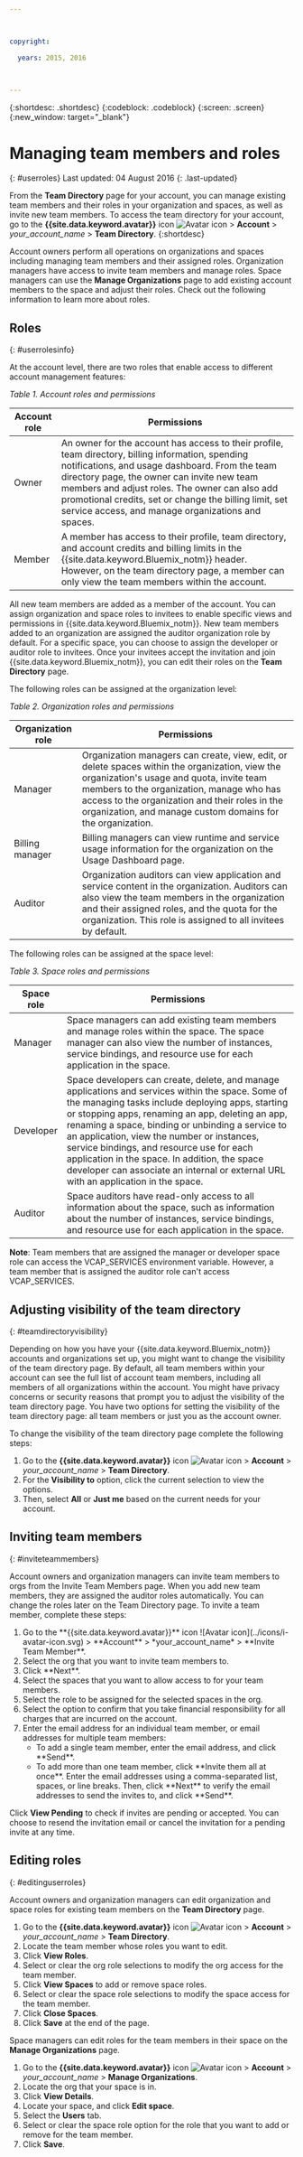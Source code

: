 ```yaml
---



copyright:

  years: 2015, 2016



---
```


{:shortdesc: .shortdesc}
{:codeblock: .codeblock}
{:screen: .screen}
{:new_window: target="_blank"}

# Managing team members and roles
{: #userroles}
Last updated: 04 August 2016
{: .last-updated}

From the **Team Directory** page for your account, you can manage existing team members and their roles in your organization and spaces, as well as invite new team members. To access the team directory for your account, go to the **{{site.data.keyword.avatar}}** icon ![Avatar icon](../icons/i-avatar-icon.svg) &gt; **Account** &gt; *your_account_name* &gt; **Team Directory**. 
{:shortdesc}

Account owners perform all operations on organizations and spaces including managing team members and their assigned roles. Organization managers  have access to invite team members and manage roles. Space managers can use the **Manage Organizations** page to add existing account members to the space and adjust their roles. Check out the following information to learn more about roles.

## Roles
{: #userrolesinfo}

At the account level, there are two roles that enable access to different account management features:

*Table 1. Account roles and permissions*

| Account role | Permissions |    
|----------------|---------|
|Owner | An owner for the account has access to their profile, team directory, billing information, spending notifications, and usage dashboard. From the team directory page, the owner can invite new team members and adjust roles. The owner can also add promotional credits, set or change the billing limit, set service access, and manage organizations and spaces. |
|Member | A member has access to their profile, team directory, and account credits and billing limits in the {{site.data.keyword.Bluemix_notm}} header. However, on the team directory page, a member can only view the team members within the account. |

 All new team members are added as a member of the account. You can assign organization and space roles to invitees to enable specific views and permissions in {{site.data.keyword.Bluemix_notm}}. New team members added to an organization are assigned the auditor organization role by default. For a specific space, you can choose to assign the developer or auditor role to invitees. Once your invitees accept the invitation and join {{site.data.keyword.Bluemix_notm}}, you can edit their roles on the **Team Directory** page.

The following roles can be assigned at the organization level:

*Table 2. Organization roles and permissions*

| Organization role | Permissions |    
|-------------------|-------------|
|Manager | Organization managers can create, view, edit, or delete spaces within the organization, view the organization's usage and quota, invite team members to the organization, manage who has access to the organization and their roles in the organization, and manage custom domains for the organization. |
|Billing manager | Billing managers can view runtime and service usage information for the organization on the Usage Dashboard page.  |
|Auditor | Organization auditors can view application and service content in the organization. Auditors can also view the team members in the organization and their assigned roles, and the quota for the organization. This role is assigned to all invitees by default.|

The following roles can be assigned at the space level:

*Table 3. Space roles and permissions*

| Space role | Permissions |    
|------------|-------------|
|Manager | Space managers can add existing team members and manage roles within the space. The space manager can also view the number of instances, service bindings, and resource use for each application in the space. |
|Developer | Space developers can create, delete, and manage applications and services within the space. Some of the managing tasks include deploying apps, starting or stopping apps, renaming an app, deleting an app, renaming a space, binding or unbinding a service to an application, view the number or instances, service bindings, and resource use for each application in the space. In addition, the space developer can associate an internal or external URL with an application in the space.   |
|Auditor | Space auditors have read-only access to all information about the space, such as information about the number of instances, service bindings, and resource use for each application in the space. |

**Note**: Team members that are assigned the manager or developer space role can access the VCAP_SERVICES environment variable. However, a team member that is assigned the auditor role can't access VCAP_SERVICES.

## Adjusting visibility of the team directory
{: #teamdirectoryvisibility}

Depending on how you have your {{site.data.keyword.Bluemix_notm}} accounts and organizations set up, you might want to change the visibility of the team directory page. By default, all team members within your account can see the full list of account team members, including all members of all organizations within the account. You might have privacy concerns or security reasons that prompt you to adjust the visibility of the team directory page. You have two options for setting the visibility of the team directory page: all team members or just you as the account owner.

To change the visibility of the team directory page complete the following steps:

1. Go to the **{{site.data.keyword.avatar}}** icon ![Avatar icon](../icons/i-avatar-icon.svg) &gt; **Account** &gt; *your_account_name* &gt; **Team Directory**. 
2. For the **Visibility to** option, click the current selection to view the options.
3. Then, select **All** or **Just me** based on the current needs for your account.


## Inviting team members
{: #inviteteammembers}

Account owners and organization managers can invite team members to orgs from the Invite Team Members page. When you add new team members, they are assigned the auditor roles automatically. You can change the roles later on the Team Directory page. To invite a team member, complete these steps:

<ol>
<li>Go to the **{{site.data.keyword.avatar}}** icon ![Avatar icon](../icons/i-avatar-icon.svg) &gt; **Account** &gt; *your_account_name* &gt; **Invite Team Member**.</li>
<li>Select the org that you want to invite team members to.</li>
<li>Click **Next**.</li>
<li>Select the spaces that you want to allow access to for your team members.</li>
<li>Select the role to be assigned for the selected spaces in the org.</li>
<li>Select the option to confirm that you take financial responsibility for all charges that are incurred on the account.</li>
<li>Enter the email address for an individual team member, or email addresses for multiple team members:
<ul>
<li>To add a single team member, enter the email address, and click **Send**.</li>
<li>To add more than one team member, click **Invite them all at once**. Enter the email addresses using a comma-separated list, spaces, or line breaks. Then, click **Next** to verify the email addresses to send the invites to, and click **Send**.</li>
</ul>
</li>
</ol>

Click **View Pending** to check if invites are pending or accepted. You can choose to resend the invitation email or cancel the invitation for a pending invite at any time.


## Editing roles
{: #editinguserroles}

Account owners and organization managers can edit organization and space roles for existing team members on the **Team Directory** page. 

1. Go to the **{{site.data.keyword.avatar}}** icon ![Avatar icon](../icons/i-avatar-icon.svg) &gt; **Account** &gt; *your_account_name* &gt; **Team Directory**.
2. Locate the team member whose roles you want to edit.
3. Click **View Roles**.
4. Select or clear the org role selections to modify the org access for the team member.
5. Click **View Spaces** to add or remove space roles.
6. Select or clear the space role selections to modify the space access for the team member.
7. Click **Close Spaces**.
8. Click **Save** at the end of the page.

Space managers can edit roles for the team members in their space on the **Manage Organizations** page.

1. Go to the **{{site.data.keyword.avatar}}** icon ![Avatar icon](../icons/i-avatar-icon.svg) &gt; **Account** &gt; *your_account_name* &gt; **Manage Organizations**.
2. Locate the org that your space is in.
3. Click **View Details**.
4. Locate your space, and click **Edit space**.
5. Select the **Users** tab.
6. Select or clear the space role option for the role that you want to add or remove for the team member.
7. Click **Save**.
